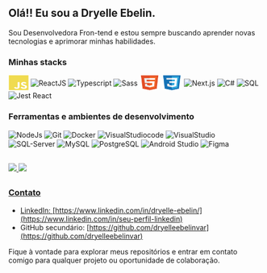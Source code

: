 ## Olá!! Eu sou a Dryelle Ebelin.  
Sou Desenvolvedora Fron-tend e estou sempre buscando aprender novas tecnologias e aprimorar minhas habilidades.

### Minhas stacks
<div style="display: inline_block">
  <img align="center" alt="JavaScript" height="30" width="40" src="https://raw.githubusercontent.com/devicons/devicon/master/icons/javascript/javascript-plain.svg">
  <img align="center" alt="ReactJS" height="38" width="40" src="https://img.icons8.com/officel/256/react.png">
  <img align="center" alt="Typescript" height="42" width="40" src="https://img.icons8.com/?size=256&id=nCj4PvnCO0tZ&format=png">
  <img align="center" alt="Sass" height="30" width="40" src="https://img.icons8.com/?size=48&id=QBqFNfPPB2Kx&format=png">
  <img align="center" alt="HTML" height="30" width="40" src="https://raw.githubusercontent.com/devicons/devicon/master/icons/html5/html5-original.svg">
  <img align="center" alt="CSS" height="30" width="40" src="https://raw.githubusercontent.com/devicons/devicon/master/icons/css3/css3-original.svg">
  <img align="center" alt="Next.js" height="40" width="40" src="https://img.icons8.com/?size=256&id=yUdJlcKanVbh&format=png">
  <img align="center" alt="C#" height="40" width="42" src="https://img.icons8.com/color/512/c-sharp-logo.png">
  <img align="center" alt="SQL" height="34" width="38" src="https://img.icons8.com/external-soft-fill-juicy-fish/256/external-sql-coding-and-development-soft-fill-soft-fill-juicy-fish.png">
  <img align="center" alt="Jest React" height="35" width="42" src="https://img.icons8.com/?size=256&id=bp24DwGXJDyT&format=png">
</div>

### Ferramentas e ambientes de desenvolvimento
<div style="display: inline_block">
  <img align="center" alt="NodeJs" height="50" width="48" src="https://img.icons8.com/?size=256&id=54087&format=png">
  <img align="center" alt="Git" height="40" width="44" src="https://img.icons8.com/color/48/000000/git.png">
  <img align="center" alt="Docker" height="40" width="50" src="https://img.icons8.com/color/48/docker.png">
  <img align="center" alt="VisualStudiocode" height="30" width="35" src="https://upload.wikimedia.org/wikipedia/commons/thumb/9/9a/Visual_Studio_Code_1.35_icon.svg/1024px-Visual_Studio_Code_1.35_icon.svg.png">
  <img align="center" alt="VisualStudio" height="37" width="42" src="https://img.icons8.com/fluency/512/visual-studio.png">
  <img align="center" alt="SQL-Server" height="40" width="44" src="https://img.icons8.com/color/256/microsoft-sql-server.png">
  <img align="center" alt="MySQL" height="40" width="44" src="https://img.icons8.com/color/256/mysql-logo.png">
  <img align="center" alt="PostgreSQL" height="34" width="38" src="https://img.icons8.com/?size=256&id=38561&format=png">
  <img align="center" alt="Android Studio" height="34" width="34" src="https://img.icons8.com/?size=256&id=1LAX3PYMg2iA&format=png">
  <img align="center" alt="Figma" height="34" width="34" src="https://img.icons8.com/?size=256&id=zfHRZ6i1Wg0U&format=png">
 </div>

##

<div>
  <a href="https://github.com/dryelleebelin">
  <img height="170em" src="https://github-readme-stats.vercel.app/api?username=dryelleebelin&show_icons=true&theme=dark&include_all_commits=true&count_private=true"/>
  <img height="170em" src="https://github-readme-stats.vercel.app/api/top-langs/?username=dryelleebelin&layout=compact&langs_count=7&theme=dark"/>
</div>
  
  ##
  
### Contato
- LinkedIn: [https://www.linkedin.com/in/dryelle-ebelin/](https://www.linkedin.com/in/seu-perfil-linkedin)  
- GitHub secundário: [https://github.com/dryelleebelinvar](https://github.com/dryelleebelinvar)  
  
  
Fique à vontade para explorar meus repositórios e entrar em contato comigo para qualquer projeto ou oportunidade de colaboração.
  
